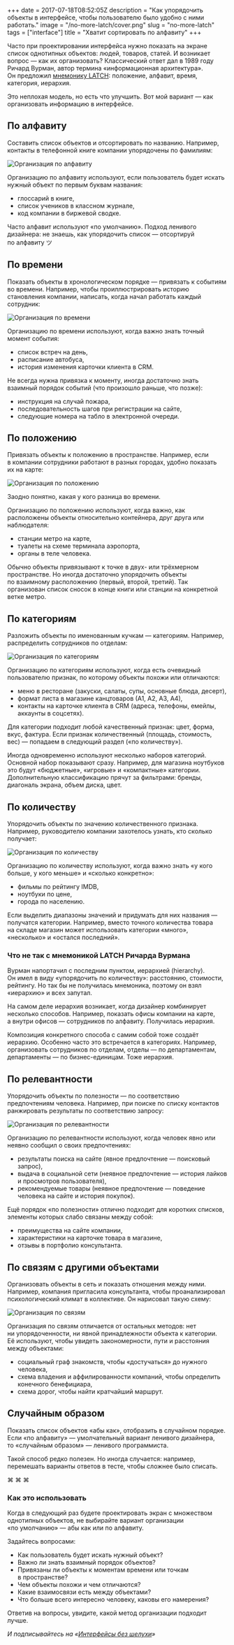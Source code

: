 +++
date = 2017-07-18T08:52:05Z
description = "Как упорядочить объекты в интерфейсе, чтобы пользователю было удобно с ними работать."
image = "/no-more-latch/cover.png"
slug = "no-more-latch"
tags = ["interface"]
title = "Хватит сортировать по алфавиту"
+++

Часто при проектировании интерфейса нужно показать на экране список однотипных объектов: людей, товаров, статей. И возникает вопрос — как их организовать?
Классический ответ дал в 1989 году Ричард Вурман, автор термина «информационная архитектура». Он предложил [мнемонику LATCH](http://www.informit.com/articles/article.aspx?p=130881&seqNum=6): положение, алфавит, время, категория, иерархия.

Это неплохая модель, но есть что улучшить. Вот мой вариант — как организовать информацию в интерфейсе.

## По алфавиту

Составить список объектов и отсортировать по названию. Например, контакты в телефонной книге компании упорядочены по фамилиям:

<div class="row">
<div class="col-xs-12 col-sm-10">
<p><img alt="Организация по алфавиту" src="alphabet.png" class="bordered"></p>
</div>
</div>

Организацию по алфавиту используют, если пользователь будет искать нужный объект по первым буквам названия:

- глоссарий в книге,
- список учеников в классном журнале,
- код компании в биржевой сводке.

Часто алфавит используют «по умолчанию». Подход ленивого дизайнера: не знаешь, как упорядочить список — отсортируй по алфавиту ツ

## По времени

Показать объекты в хронологическом порядке — привязать к событиям во времени. Например, чтобы проиллюстрировать историю становления компании, написать, когда начал работать каждый сотрудник:

<div class="row">
<div class="col-xs-12 col-sm-10">
<p><img alt="Организация по времени" src="time.png" class="bordered"></p>
</div>
</div>

Организацию по времени используют, когда важно знать точный момент события:

- список встреч на день,
- расписание автобуса,
- история изменения карточки клиента в CRM.

Не всегда нужна привязка к моменту, иногда достаточно знать взаимный порядок событий (что произошло раньше, что позже):
- инструкция на случай пожара,
- последовательность шагов при регистрации на сайте,
- следующие номера на табло в электронной очереди.

## По положению

Привязать объекты к положению в пространстве. Например, если в компании сотрудники работают в разных городах, удобно показать их на карте:

<div class="row">
<div class="col-xs-12 col-sm-10">
<p><img alt="Организация по положению" src="location.png" class="bordered"></p>
</div>
</div>

Заодно понятно, какая у кого разница во времени.

Организацию по положению используют, когда важно, как расположены объекты относительно контейнера, друг друга или наблюдателя:

- станции метро на карте,
- туалеты на схеме терминала аэропорта,
- органы в теле человека.

Обычно объекты привязывают к точке в двух- или трёхмерном пространстве. Но иногда достаточно упорядочить объекты по взаимному расположению (первый, второй, третий). Так организован список сносок в конце книги или станции на конкретной ветке метро.

## По категориям

Разложить объекты по именованным кучкам — категориям. Например, распределить сотрудников по отделам:

<div class="row">
<div class="col-xs-12 col-sm-10">
<p><img alt="Организация по категориям" src="category-1.png" class="bordered"></p>
</div>
</div>

Организацию по категориям используют, когда есть очевидный пользователю признак, по которому объекты похожи или отличаются:

- меню в ресторане (закуски, салаты, супы, основные блюда, десерт),
- формат листа в магазине канцтоваров (А1, А2, А3, А4),
- контакты на карточке клиента в CRM (адреса, телефоны, емейлы, аккаунты в соцсетях).

Для категории подходит любой качественный признак: цвет, форма, вкус, фактура. Если признак количественный (площадь, стоимость, вес) — попадаем в следующий раздел («по количеству»).

Иногда одновременно используют несколько наборов категорий. Основной набор показывают сразу. Например, для магазина ноутбуков это будут «бюджетные», «игровые» и «компактные» категории. Дополнительную классификацию прячут за фильтрами: бренды, диагональ экрана, объем диска, цвет.

## По количеству

Упорядочить объекты по значению количественного признака. Например, руководителю компании захотелось узнать, кто сколько получает:

<div class="row">
<div class="col-xs-12 col-sm-10">
<p><img alt="Организация по количеству" src="count.png" class="bordered"></p>
</div>
</div>

Организацию по количеству используют, когда важно знать «у кого больше, у кого меньше» и «сколько конкретно»:

- фильмы по рейтингу IMDB,
- ноутбуки по цене,
- города по населению.

Если выделить диапазоны значений и придумать для них названия — получатся категории. Например, вместо точного количества товара на складе магазин может использовать категории «много», «несколько» и «остался последний».

<div class="boxed">
<h3>Что не так с мнемоникой LATCH Ричарда Вурмана</h3>
<p>Вурман напортачил с последним пунктом, иерархией (hierarchy). Он имел в виду «упорядочить по количеству»: расстоянию, стоимости, рейтингу. Но так бы не получилась мнемоника, поэтому он взял «иерархию» и всех запутал.</p>
<p>На самом деле иерархия возникает, когда дизайнер комбинирует несколько способов. Например, показать офисы компании на карте, а внутри офисов — сотрудников по алфавиту. Получилась иерархия.</p>
<p>Композиция конкретного способа с самим собой тоже создаёт иерархию. Особенно часто это встречается в категориях. Например, организовать сотрудников по отделам, отделы — по департаментам, департаменты — по бизнес-единицам. Тоже иерархия.</p>
</div>

## По релевантности

Упорядочить объекты по полезности — по соответствию предпочтениям человека. Например, при поиске по списку контактов ранжировать результаты по соответствию запросу:

<div class="row">
<div class="col-xs-12 col-sm-10">
<p><img alt="Организация по релевантности" src="relevance.png" class="bordered"></p>
</div>
</div>

Организацию по релевантности используют, когда человек явно или неявно сообщил о своих предпочтениях:

- результаты поиска на сайте (явное предпочтение — поисковый запрос),
- выдача в социальной сети (неявное предпочтение — история лайков и просмотров пользователя),
- рекомендуемые товары (неявное предпочтение — поведение человека на сайте и история покупок).

Ещё порядок «по полезности» отлично подходит для коротких списков, элементы которых слабо связаны между собой:

- преимущества на сайте компании,
- характеристики на карточке товара в магазине,
- отзывы в портфолио консультанта.

## По связям с другими объектами

Организовать объекты в сеть и показать отношения между ними. Например, компания пригласила консультанта, чтобы проанализировал психологический климат в коллективе. Он нарисовал такую схему:

<div class="row">
<div class="col-xs-12 col-sm-10">
<p><img alt="Организация по связям" src="relations-1.png" class="bordered"></p>
</div>
</div>

Организация по связям отличается от остальных методов: нет ни упорядоченности, ни явной принадлежности объекта к категории. Её используют, чтобы увидеть закономерности, пути и расстояния между объектами:

- социальный граф знакомств, чтобы «достучаться» до нужного человека,
- схема владения и аффилированности компаний, чтобы определить конечного бенефициара,
- схема дорог, чтобы найти кратчайший маршрут.

## Случайным образом

Показать список объектов «абы как», отобразить в случайном порядке. Если «по алфавиту» — умолчательный вариант ленивого дизайнера, то «случайным образом» — ленивого программиста.

Такой способ редко полезен. Но иногда случается: например, перемешать варианты ответов в тесте, чтобы сложнее было списать.

<p class="text-centered">⌘&nbsp;⌘&nbsp;⌘</p>

### Как это использовать

Когда в следующий раз будете проектировать экран с множеством однотипных объектов, не выбирайте вариант организации «по умолчанию» — абы как или по алфавиту.

Задайтесь вопросами:

- Как пользователь будет искать нужный объект?
- Важно ли знать взаимный порядок объектов?
- Привязаны ли объекты к моментам времени или точкам в пространстве?
- Чем объекты похожи и чем отличаются?
- Какие взаимосвязи есть между объектами?
- Что больше всего интересно человеку, каковы его намерения?

Ответив на вопросы, увидите, какой метод организации подходит лучше.

<div class="row">
<div class="col-xs-12 col-sm-10 col-md-8"><p><em>И подписывайтесь на <span class="nowrap"><i class="far fa-star color-sin"></i> «<a href="tg://resolve?domain=dangry">Интерфейсы без шелухи</a>»</span></em></p></div>
</div>

